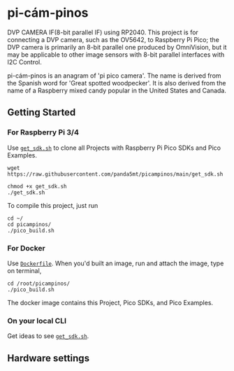 # pi-cám-pinos
DVP CAMERA IF(8-bit parallel IF) using RP2040.
This project is for connecting a DVP camera, such as the OV5642, to Raspberry Pi Pico; the DVP camera is primarily an 8-bit parallel one produced by OmniVision, but it may be applicable to other image sensors with 8-bit parallel interfaces with I2C Control.

pi-cám-pinos is an anagram of 'pi pico camera'.
The name is derived from the Spanish word for 'Great spotted woodpecker'.
It is also derived from the name of a Raspberry mixed candy popular in the United States and Canada.
## Getting Started
### For Raspberry Pi 3/4
Use <code>[get_sdk.sh](get_sdk.sh)</code> to clone all Projects with Raspberry Pi Pico SDKs and Pico Examples.

```
wget https://raw.githubusercontent.com/panda5mt/picampinos/main/get_sdk.sh

chmod +x get_sdk.sh
./get_sdk.sh
```
To compile this project, just run
```
cd ~/
cd picampinos/
./pico_build.sh
```

### For Docker
Use <code>[Dockerfile](Dockerfile)</code>.
When you'd built an image, run and attach the image, type on terminal,
```
cd /root/picampinos/
./pico_build.sh
```
The docker image contains this Project, Pico SDKs, and Pico Examples.


### On your local CLI
Get ideas to see <code>[get_sdk.sh](get_sdk.sh)</code>.

## Hardware settings